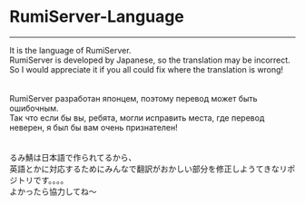 # RumiServer-Language
___
It is the language of RumiServer.
<BR>
RumiServer is developed by Japanese, so the translation may be incorrect.<BR>
So I would appreciate it if you all could fix where the translation is wrong!<BR>
<BR><BR>
RumiServer разработан японцем, поэтому перевод может быть ошибочным.<BR>
Так что если бы вы, ребята, могли исправить места, где перевод неверен, я был бы вам очень признателен!<BR>
<BR><BR>
るみ鯖は日本語で作られてるから、<BR>
英語とかに対応するためにみんなで翻訳がおかしい部分を修正しようてきなリポジトリです。。。。<BR>
よかったら協力してね〜<BR>